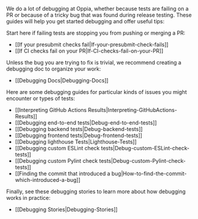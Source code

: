 We do a lot of debugging at Oppia, whether because tests are failing on a PR or because of a tricky bug that was found during release testing. These guides will help you get started debugging and offer useful tips:

Start here if failing tests are stopping you from pushing or merging a PR:

* [[If your presubmit checks fail|If-your-presubmit-check-fails]]
* [[If CI checks fail on your PR|If-CI-checks-fail-on-your-PR]]

Unless the bug you are trying to fix is trivial, we recommend creating a debugging doc to organize your work:

* [[Debugging Docs|Debugging-Docs]]

Here are some debugging guides for particular kinds of issues you might encounter or types of tests:

* [[Interpreting GitHub Actions Results|Interpreting-GitHubActions-Results]]
* [[Debugging end-to-end tests|Debug-end-to-end-tests]]
* [[Debugging backend tests|Debug-backend-tests]]
* [[Debugging frontend tests|Debug-frontend-tests]]
* [[Debugging lighthouse Tests|Lighthouse-Tests]]
* [[Debugging custom ESLint check tests|Debug-custom-ESLint-check-tests]]
* [[Debugging custom Pylint check tests|Debug-custom-Pylint-check-tests]]
* [[Finding the commit that introduced a bug|How-to-find-the-commit-which-introduced-a-bug]]

Finally, see these debugging stories to learn more about how debugging works in practice:

* [[Debugging Stories|Debugging-Stories]]

